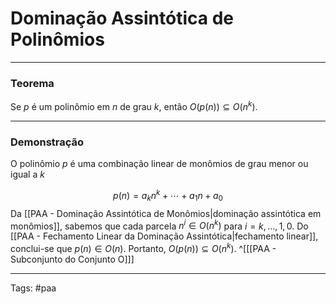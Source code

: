 
# Dominação Assintótica de Polinômios

---

### Teorema

Se $p$ é um polinômio em $n$ de grau $k$, então $O\big(p(n)\big) \subseteq O(n^k)$.

---

### Demonstração

O polinômio $p$ é uma combinação linear de monômios de grau menor ou igual a $k$

$$
p(n) = a_kn^k + \cdots + a_1n + a_0
$$
Da [[PAA - Dominação Assintótica de Monômios|dominação assintótica em monômios]], sabemos que cada parcela $n^i \in O(n^k)$ para $i=k,\dots,1,0$. Do [[PAA - Fechamento Linear da Dominação Assintótica|fechamento linear]], conclui-se que $p(n) \in O(n)$. Portanto, $O(p(n)) \subseteq O(n^k)$. ^[[[PAA - Subconjunto do Conjunto O]]]

---

Tags: #paa

